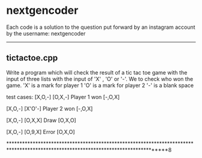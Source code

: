 # nextgencoder
Each code is a solution to the question put forward by an instagram account by the username: nextgencoder

--------------------------------------------------------------------------------------------------------
tictactoe.cpp
---------------------------------------------------------------------------------------------------------
 
 Write a program which will check the result of a tic tac toe game with the input of three lists with the input of 'X' , 'O' or '-'. We 
 to check who won the game.
 'X' is a mark for player 1
 'O' is a mark for player 2
 '-' is a blank space 
 
 test cases:
 [X,O,-]
 [O,X,-]  Player 1 won
 [-,O,X]
 
 [X,O,-]
 [X'O'-]  Player 2 won
 [-,O,X]
 
 [X,O,-]
 [O,X,X]  Draw
 [O,X,O]
 
 [X,O,-]
 [O,9,X]  Error
 [O,X,O]
 
 
 
 ***********************************************************************************************************************************8
 
 
 
 
 
 
 
 
 
 

